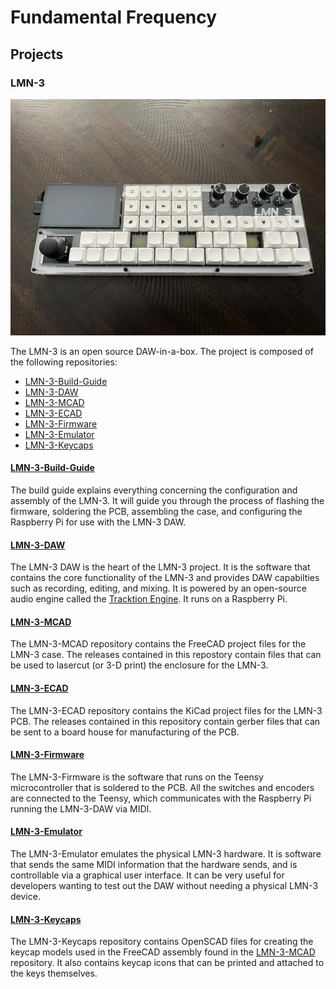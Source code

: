 # Fundamental Frequency

## Projects

### LMN-3
![Final Assembly](images/fully_assembled.JPEG)

The LMN-3 is an open source DAW-in-a-box. The project is composed of the following repositories:
- [LMN-3-Build-Guide](https://github.com/FundamentalFrequency/LMN-3-Build-Guide)
- [LMN-3-DAW](https://github.com/FundamentalFrequency/LMN-3-DAW)
- [LMN-3-MCAD](https://github.com/FundamentalFrequency/LMN-3-MCAD)
- [LMN-3-ECAD](https://github.com/FundamentalFrequency/LMN-3-ECAD)
- [LMN-3-Firmware](https://github.com/FundamentalFrequency/LMN-3-Firmware)
- [LMN-3-Emulator](https://github.com/FundamentalFrequency/LMN-3-Emulator)
- [LMN-3-Keycaps](https://github.com/FundamentalFrequency/LMN-3-Keycaps)

#### [LMN-3-Build-Guide](https://github.com/FundamentalFrequency/LMN-3-Build-Guide)
The build guide explains everything concerning the configuration and assembly of the LMN-3. It will guide you through the process of flashing the
firmware, soldering the PCB, assembling the case, and configuring the Raspberry Pi for use with the LMN-3 DAW.

#### [LMN-3-DAW](https://github.com/FundamentalFrequency/LMN-3-DAW)
The LMN-3 DAW is the heart of the LMN-3 project. It is the software that contains the core functionality of the LMN-3 and provides DAW capabilties 
such as recording, editing, and mixing. It is powered by an open-source audio engine called the 
[Tracktion Engine](https://github.com/Tracktion/tracktion_engine). It runs on a Raspberry Pi.


#### [LMN-3-MCAD](https://github.com/FundamentalFrequency/LMN-3-MCAD)
The LMN-3-MCAD repository contains the FreeCAD project files for the LMN-3 case. The releases contained in this repostory contain files that can be 
used to lasercut (or 3-D print) the enclosure for the LMN-3. 

#### [LMN-3-ECAD](https://github.com/FundamentalFrequency/LMN-3-ECAD)
The LMN-3-ECAD repository contains the KiCad project files for the LMN-3 PCB. The releases contained in this repository contain gerber files 
that can be sent to a board house for manufacturing of the PCB. 

#### [LMN-3-Firmware](https://github.com/FundamentalFrequency/LMN-3-Firmware)
The LMN-3-Firmware is the software that runs on the Teensy microcontroller that is soldered to the PCB. All the switches and encoders are connected
to the Teensy, which communicates with the Raspberry Pi running the LMN-3-DAW via MIDI. 

#### [LMN-3-Emulator](https://github.com/FundamentalFrequency/LMN-3-Emulator)
The LMN-3-Emulator emulates the physical LMN-3 hardware. It is software that sends the same MIDI information that the hardware sends, and is 
controllable via a graphical user interface. It can be very useful for developers wanting to test out the DAW without
needing a physical LMN-3 device. 

#### [LMN-3-Keycaps](https://github.com/FundamentalFrequency/LMN-3-Keycaps)
The LMN-3-Keycaps repository contains OpenSCAD files for creating the keycap models used in the FreeCAD assembly found in the 
[LMN-3-MCAD](https://github.com/FundamentalFrequency/LMN-3-MCAD) repository. It also contains keycap icons that can be printed and attached to
the keys themselves. 




